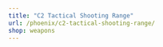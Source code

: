 ```yaml
---
title: "C2 Tactical Shooting Range"
url: /phoenix/c2-tactical-shooting-range/
shop: weapons
---
```

